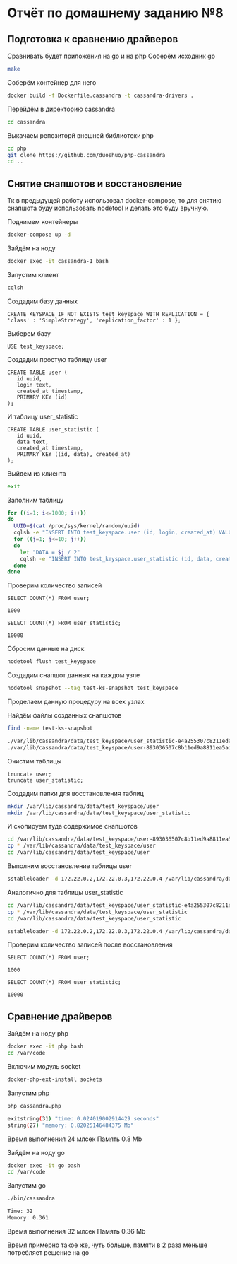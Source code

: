 # Отчёт по домашнему заданию №8

## Подготовка к сравнению драйверов

Сравнивать будет приложения на go и на php
Соберём исходник go
```bash
make
```

Соберём контейнер для него
```bash
docker build -f Dockerfile.cassandra -t cassandra-drivers .
```

Перейдём в директорию cassandra
```bash
cd cassandra
```

Выкачаем репозиторй внешней библиотеки php
```bash
cd php
git clone https://github.com/duoshuo/php-cassandra
cd ..
```

## Снятие снапшотов и восстановление

Тк в предыдущей работу использовал docker-compose, то для снятию снапшота буду использовать nodetool и делать это буду вручную.

Поднимем контейнеры
```bash
docker-compose up -d
```

Зайдём на ноду
```bash
docker exec -it cassandra-1 bash
```

Запустим клиент
```bash
cqlsh
```

Создадим базу данных
```cassandraql
CREATE KEYSPACE IF NOT EXISTS test_keyspace WITH REPLICATION = { 'class' : 'SimpleStrategy', 'replication_factor' : 1 };
```

Выберем базу
```cassandraql
USE test_keyspace;
```

Создадим простую таблицу user
```cassandraql
CREATE TABLE user (
   id uuid,
   login text,
   created_at timestamp,
   PRIMARY KEY (id)
);
```

И таблицу user_statistic
```cassandraql
CREATE TABLE user_statistic (
   id uuid,
   data text,
   created_at timestamp,
   PRIMARY KEY ((id, data), created_at)
);
```

Выйдем из клиента
```bash
exit
```

Заполним таблицу
```bash
for ((i=1; i<=1000; i++))
do
  UUID=$(cat /proc/sys/kernel/random/uuid)
  cqlsh -e "INSERT INTO test_keyspace.user (id, login, created_at) VALUES ($UUID, 'test-$i', dateof(now()));";
  for ((j=1; j<=10; j++))
  do
    let "DATA = $j / 2"
    cqlsh -e "INSERT INTO test_keyspace.user_statistic (id, data, created_at) VALUES ($UUID, 'data-$DATA', dateof(now()));";
  done
done
```

Проверим количество записей
```cassandraql
SELECT COUNT(*) FROM user;

1000

SELECT COUNT(*) FROM user_statistic;

10000
```

Сбросим данные на диск
```bash
nodetool flush test_keyspace
```

Создадим снапшот данных на каждом узле
```bash
nodetool snapshot --tag test-ks-snapshot test_keyspace
```

Проделаем данную процедуру на всех узлах

Найдём файлы созданных снапшотов
```bash
find -name test-ks-snapshot

./var/lib/cassandra/data/test_keyspace/user_statistic-e4a255307c8211eda6412929f36a54c7/snapshots/test-ks-snapshot
./var/lib/cassandra/data/test_keyspace/user-893036507c8b11ed9a8811ea5add240e/snapshots/test-ks-snapshot
```

Очистим таблицы
```cassandraql
truncate user;
truncate user_statistic;
```

Создадим папки для восстановления таблиц
```bash
mkdir /var/lib/cassandra/data/test_keyspace/user
mkdir /var/lib/cassandra/data/test_keyspace/user_statistic
```

И скопируем туда содержимое снапшотов
```bash
cd /var/lib/cassandra/data/test_keyspace/user-893036507c8b11ed9a8811ea5add240e/snapshots/test-ks-snapshot
cp * /var/lib/cassandra/data/test_keyspace/user
cd /var/lib/cassandra/data/test_keyspace/user
```

Выполним восстановление таблицы user
```bash
sstableloader -d 172.22.0.2,172.22.0.3,172.22.0.4 /var/lib/cassandra/data/test_keyspace/user
```

Аналогично для таблицы user_statistic

```bash
cd /var/lib/cassandra/data/test_keyspace/user_statistic-e4a255307c8211eda6412929f36a54c7/snapshots/test-ks-snapshot
cp * /var/lib/cassandra/data/test_keyspace/user_statistic
cd /var/lib/cassandra/data/test_keyspace/user_statistic
```

```bash
sstableloader -d 172.22.0.2,172.22.0.3,172.22.0.4 /var/lib/cassandra/data/test_keyspace/user_statistic
```

Проверим количество записей после восстановления
```cassandraql
SELECT COUNT(*) FROM user;

1000

SELECT COUNT(*) FROM user_statistic;

10000
```

## Сравнение драйверов

Зайдём на ноду php
```bash
docker exec -it php bash
cd /var/code
```

Включим модуль socket
```bash
docker-php-ext-install sockets
```

Запустим php
```bash
php cassandra.php

exitstring(31) "time: 0.024019002914429 seconds"
string(27) "memory: 0.82025146484375 Mb"
```
Время выполнения 24 млсек
Память 0.8 Mb

Зайдём на ноду go
```bash
docker exec -it go bash
cd /var/code
```

Запустим go
```bash
./bin/cassandra

Time: 32
Memory: 0.361
```
Время выполнения 32 млсек
Память 0.36 Mb

Время примерно такое же, чуть больше, памяти в 2 раза меньше потребляет решение на go
